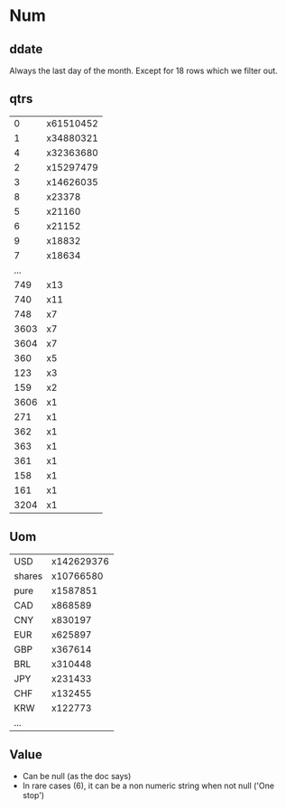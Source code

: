 # Num


## ddate
Always the last day of the month. Except for 18 rows which we filter out.


## qtrs
|||
|-|-
|0		| x61510452
|1		| x34880321
|4		| x32363680
|2		| x15297479
|3		| x14626035
|8		| x23378
|5		| x21160
|6		| x21152
|9		| x18832
|7		| x18634
|...
|749	| x13
|740	| x11
|748	| x7
|3603	| x7
|3604	| x7
|360	| x5
|123	| x3
|159	| x2
|3606	| x1
|271	| x1
|362	| x1
|363	| x1
|361	| x1
|158	| x1
|161	| x1
|3204	| x1


## Uom
|||
|-|-
|USD	| x142629376
|shares	| x10766580
|pure	| x1587851
|CAD	| x868589
|CNY	| x830197
|EUR	| x625897
|GBP	| x367614
|BRL	| x310448
|JPY	| x231433
|CHF	| x132455
|KRW	| x122773
|...


## Value
- Can be null (as the doc says)
- In rare cases (6), it can be a non numeric string when not null ('One stop')

